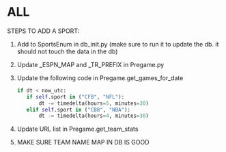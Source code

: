 # ALL

STEPS TO ADD A SPORT:
1. Add to SportsEnum in db_init.py (make sure to run it to update the db. it should not touch the data in the db)
2. Update _ESPN_MAP and _TR_PREFIX in Pregame.py
4. Update the following code in Pregame.get_games_for_date

     ```python
    if dt < now_utc:
        if self.sport in ("CFB", "NFL"):
            dt -= timedelta(hours=5, minutes=30)
        elif self.sport in ("CBB", "NBA"):
            dt -= timedelta(hours=4, minutes=30)
    ```

5. Update URL list in Pregame.get_team_stats

3. MAKE SURE TEAM NAME MAP IN DB IS GOOD